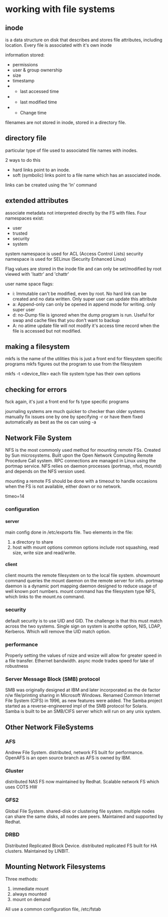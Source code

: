 # working with file systems

## inode

is a data structure on disk that describes and stores file attributes, including location.
Every file is associated with it's own inode

information stored:

* permissions
* user & group ownership
* size
* timestamp
* * last accessed time
* * last modified time
* * Change time

filenames are not stored in inode, stored in a directory file.

## directory file

particular type of file used to associated file names with inodes.

2 ways to do this

* hard links point to an inode.
* soft (symbolic) links point to a file name which has an associated inode.

links can be created using the 'ln' command

## extended attributes

associate metadata not interpreted directly by the FS with files.
Four namespaces exist:

* user
* trusted
* security
* system

system namespace is used for ACL (Access Control Lists)
security namespace is used for SELinux (Security Enhanced Linux)

Flag values are stored in the inode file and can only be set/modified by root
viewed with 'lsattr' and 'chattr'

user name space flags:

* i: Immutable       can't be modified, even by root. No hard link can be created and no data written. Only super user can update this attribute
* a: Append-only     can only be opened in append mode for writing. only super user
* d: no-Dump         file is ignored when the dump program is run. Useful for swap and cache files that you don't want to backup
* A: no atime update file will not modify it's access time record when the file is accessed but not modified.

## making a filesystem

mkfs is the name of the utilities
this is just a front end for filesystem specific programs
mkfs figures out the program to use from the filesystem

mkfs -t <type> <options> <device_file>
each file system type has their own options

## checking for errors

fsck
again, it's just a front end for fs type specific programs

journaling systems are much quicker to checker than older systems
manually fix issues one by one by specifying -r
or have them fixed automatically as best as the os can using -a

## Network File System

NFS is the most commonly used method for mounting remote FSs. Created by Sun microsystems.
Built upon the Open Network Computing Remote Procedure Call system. RPC connections are managed in Linux using the portmap service.
NFS relies on daemon processes (portmap, nfsd, mountd) and depends on the NFS version used.

mounting a remote FS should be done with a timeout to handle occasions when the FS is not available, either down or no network.

timeo=14

### configuration

#### server

main config done in /etc/exports file.
Two elements in the file:
1. a directory to share
2. host with mount options
    common options include root squashing, read size, write size and read/write.

#### client

client mounts the remote filesystem on to the local file system.
showmount command queries the mount daemon on the remote server for info.
portmap daemon is a dynamic port mapping daemon designed to reduce usage of well known port numbers.
mount command has the filesystem type NFS, which links to the mount.ns command.

### security

default security is to use UID and GID. The challenge is that this must match across the two systems.
Single sign on system is anothe option, NIS, LDAP, Kerberos. Which will remove the UID match option.

### performance

Properly setting the values of rsize and wsize will allow for greater speed in a file transfer.
Ethernet bandwidth.
async mode trades speed for lake of robustness

### Server Message Block (SMB) protocol

SMB was originally designed at IBM and later incorporated as the de factor n/w file/printing sharing in Microsoft Windows.
Renamed Common Internet File System (CIFS) in 1996, as new features were added.
The Samba project started as a reverse-engineered impl of the SMB protocol for Solaris.
Samba is built to be an SMB/CIFS server which will run on any unix system.

## Other Network FileSystems

### AFS

Andrew File System.
distributed, network FS built for performance.
OpenAFS is an open source branch as AFS is owned by IBM.

### Gluster

distributed NAS FS now maintained by Redhat.
Scalable network FS which uses COTS HW

### GFS2

Global File System.
shared-disk or clustering file system.
multiple nodes can share the same disks, all nodes are peers.
Maintained and supported by Redhat.

### DRBD

Distributed Replicated Block Device.
distributed replicated FS built for HA clusters.
Maintained by LINBIT.

## Mounting Network Filesystems

Three methods:
1. immediate mount
2. always mounted
3. mount on demand

All use a common configuration file, /etc/fstab
